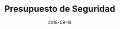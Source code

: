 ---
title: Presupuesto de Seguridad
date: 2018-09-18
image: presupuesto_seguridad.jpg
creditName: Little Bobby, por Robert M. Lee y Jeff Haas
creditLink: http://www.littlebobbycomic.com/projects/week-78/
---